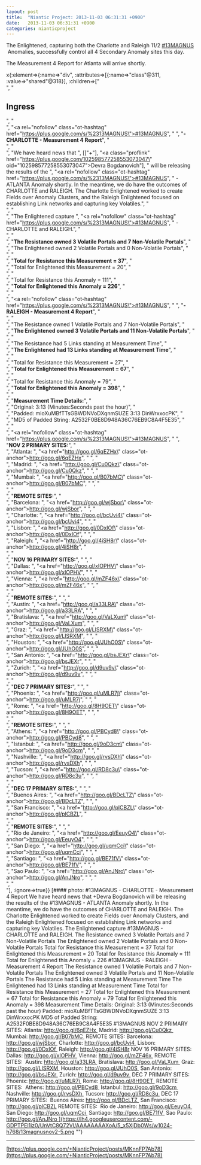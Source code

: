 ```yaml
---
layout: post
title:  "Niantic Project: 2013-11-03 06:31:31 +0900"
date:   2013-11-03 06:31:31 +0900
categories: nianticproject
---
```

The Enlightened, capturing both the Charlotte and Raleigh 11/2  [#13MAGNUS](https://plus.google.com/s/%2313MAGNUS "")  Anomalies, successfully control all 4 Secondary Anomaly sites this day.

The Measurement 4 Report for Atlanta will arrive shortly.

x{:element=>{:name=>"div", :attributes=>[{:name=>"class"@311, :value=>"shared"@318}], :children=>["<br />", "<h2>Ingress</h2>", "<br />", "<a rel=\"nofollow\" class=\"ot-hashtag\" href=\"https://plus.google.com/s/%2313MAGNUS\">#13MAGNUS</a>", " ", "<b>- CHARLOTTE - Measurement 4 Report</b>", "<br />", "<br />", "We have heard news that ", [["+"], "<a class=\"proflink\" href=\"https://plus.google.com/102598577258553073047\" oid=\"102598577258553073047\">Devra Bogdanovich</a>"], " will be releasing the results of the ", "<a rel=\"nofollow\" class=\"ot-hashtag\" href=\"https://plus.google.com/s/%2313MAGNUS\">#13MAGNUS</a>", " - ATLANTA Anomaly shortly. In the meantime, we do have the outcomes of CHARLOTTE and RALEIGH. The Charlotte Enlightened worked to create Fields over Anomaly Clusters, and the Raleigh Enlightened focused on establishing Link networks and capturing key Volatiles.", "<br />", "<br />", "The Enlightened capture ", "<a rel=\"nofollow\" class=\"ot-hashtag\" href=\"https://plus.google.com/s/%2313MAGNUS\">#13MAGNUS</a>", " - CHARLOTTE and RALEIGH.", "<br />", "<br />", "<b>The Resistance owned 3 Volatile Portals and 7 Non-Volatile Portals</b>", "<br />", "The Enlightened owned 2 Volatile Portals and 0 Non-Volatile Portals", "<br />", "<br />", "<b>Total for Resistance this Measurement = 37</b>", "<br />", "Total for Enlightened this Measurement = 20", "<br />", "<br />", "Total for Resistance this Anomaly = 111", "<br />", "<b>Total for Enlightened this Anomaly = 226</b>", "<br />", "<br />", "<a rel=\"nofollow\" class=\"ot-hashtag\" href=\"https://plus.google.com/s/%2313MAGNUS\">#13MAGNUS</a>", " ", "<b>- RALEIGH - Measurement 4 Report</b>", "<br />", "<br />", "The Resistance owned 1 Volatile Portals and 7 Non-Volatile Portals", "<br />", "<b>The Enlightened owned 3 Volatile Portals and 11 Non-Volatile Portals</b>", "<br />", "<br />", "The Resistance had 5 Links standing at Measurement Time", "<br />", "<b>The Enlightened had 13 Links standing at Measurement Time</b>", "<br />", "<br />", "Total for Resistance this Measurement = 27", "<br />", "<b>Total for Enlightened this Measurement = 67</b>", "<br />", "<br />", "Total for Resistance this Anomaly = 79", "<br />", "<b>Total for Enlightened this Anomaly = 398</b>", "<br />", "<br />", "<b>Measurement Time Details:</b>", "<br />", "Original: 3:13 (Minutes:Seconds past the hour)", "<br />", "Padded: mioXuMBfTTsGBWDNVoDXqnmSUZE 3:13 DinWrxxocPK", "<br />", "MD5 of Padded String: A2532F0BE8D948A36C76EB9C8A4F5E35", "<br />", "<br />", "<a rel=\"nofollow\" class=\"ot-hashtag\" href=\"https://plus.google.com/s/%2313MAGNUS\">#13MAGNUS</a>", " ", "<b>NOV 2 PRIMARY SITES:</b>", "<br />", "Atlanta: ", "<a href=\"http://goo.gl/6qEZHx\" class=\"ot-anchor\">http://goo.gl/6qEZHx</a>", " ", "<br />", "Madrid: ", "<a href=\"http://goo.gl/Cu0Qkz\" class=\"ot-anchor\">http://goo.gl/Cu0Qkz</a>", " ", "<br />", "Mumbai: ", "<a href=\"http://goo.gl/B07bMC\" class=\"ot-anchor\">http://goo.gl/B07bMC</a>", " ", "<br />", "<br />", "<b>REMOTE SITES:</b>", "<br />", "Barcelona: ", "<a href=\"http://goo.gl/wjSbor\" class=\"ot-anchor\">http://goo.gl/wjSbor</a>", " ", "<br />", "Charlotte: ", "<a href=\"http://goo.gl/bcUvi4\" class=\"ot-anchor\">http://goo.gl/bcUvi4</a>", " ", "<br />", "Lisbon: ", "<a href=\"http://goo.gl/0DxIOf\" class=\"ot-anchor\">http://goo.gl/0DxIOf</a>", " ", "<br />", "Raleigh: ", "<a href=\"http://goo.gl/4iSH8r\" class=\"ot-anchor\">http://goo.gl/4iSH8r</a>", "<br />", "<br />", "<b>NOV 16 PRIMARY SITES:</b>", " ", "<br />", "Dallas: ", "<a href=\"http://goo.gl/xIOPHV\" class=\"ot-anchor\">http://goo.gl/xIOPHV</a>", " ", "<br />", "Vienna: ", "<a href=\"http://goo.gl/mZF46x\" class=\"ot-anchor\">http://goo.gl/mZF46x</a>", " ", "<br />", "<br />", "<b>REMOTE SITES:</b>", " ", "<br />", "Austin: ", "<a href=\"http://goo.gl/a33LRA\" class=\"ot-anchor\">http://goo.gl/a33LRA</a>", " ", "<br />", "Bratislava: ", "<a href=\"http://goo.gl/VaLXum\" class=\"ot-anchor\">http://goo.gl/VaLXum</a>", " ", "<br />", "Graz: ", "<a href=\"http://goo.gl/LISRXM\" class=\"ot-anchor\">http://goo.gl/LISRXM</a>", " ", "<br />", "Houston: ", "<a href=\"http://goo.gl/JUhO0S\" class=\"ot-anchor\">http://goo.gl/JUhO0S</a>", " ", "<br />", "San Antonio: ", "<a href=\"http://goo.gl/bsJEXr\" class=\"ot-anchor\">http://goo.gl/bsJEXr</a>", " ", "<br />", "Zurich: ", "<a href=\"http://goo.gl/d9uv9v\" class=\"ot-anchor\">http://goo.gl/d9uv9v</a>", " ", "<br />", "<br />", "<b>DEC 7 PRIMARY SITES:</b>", " ", "<br />", "Phoenix: ", "<a href=\"http://goo.gl/uMLR7j\" class=\"ot-anchor\">http://goo.gl/uMLR7j</a>", " ", "<br />", "Rome: ", "<a href=\"http://goo.gl/8H9OET\" class=\"ot-anchor\">http://goo.gl/8H9OET</a>", " ", "<br />", "<br />", "<b>REMOTE SITES:</b>", " ", "<br />", "Athens: ", "<a href=\"http://goo.gl/PBCyd8\" class=\"ot-anchor\">http://goo.gl/PBCyd8</a>", " ", "<br />", "Istanbul: ", "<a href=\"http://goo.gl/9oD3cm\" class=\"ot-anchor\">http://goo.gl/9oD3cm</a>", " ", "<br />", "Nashville: ", "<a href=\"http://goo.gl/rvsDXh\" class=\"ot-anchor\">http://goo.gl/rvsDXh</a>", " ", "<br />", "Tucson: ", "<a href=\"http://goo.gl/RD8c3u\" class=\"ot-anchor\">http://goo.gl/RD8c3u</a>", " ", "<br />", "<br />", "<b>DEC 17 PRIMARY SITES:</b>", " ", "<br />", "Buenos Aires: ", "<a href=\"http://goo.gl/BDcLTZ\" class=\"ot-anchor\">http://goo.gl/BDcLTZ</a>", " ", "<br />", "San Francisco: ", "<a href=\"http://goo.gl/plCBZL\" class=\"ot-anchor\">http://goo.gl/plCBZL</a>", "<br />", "<br />", "<b>REMOTE SITES:</b>", " ", "<br />", "Rio de Janeiro: ", "<a href=\"http://goo.gl/EeuyO4\" class=\"ot-anchor\">http://goo.gl/EeuyO4</a>", " ", "<br />", "San Diego: ", "<a href=\"http://goo.gl/uqmCci\" class=\"ot-anchor\">http://goo.gl/uqmCci</a>", " ", "<br />", "Santiago: ", "<a href=\"http://goo.gl/BE71fV\" class=\"ot-anchor\">http://goo.gl/BE71fV</a>", " ", "<br />", "Sao Paulo: ", "<a href=\"http://goo.gl/AnJNro\" class=\"ot-anchor\">http://goo.gl/AnJNro</a>", " ", "<br />", "<br />"], :ignore=>true}}
[#### photo: #13MAGNUS - CHARLOTTE - Measurement 4 Report
We have heard news that +Devra Bogdanovich will be releasing the results of the #13MAGNUS - ATLANTA Anomaly shortly. In the meantime, we do have the outcomes of CHARLOTTE and RALEIGH. The Charlotte Enlightened worked to create Fields over Anomaly Clusters, and the Raleigh Enlightened focused on establishing Link networks and capturing key Volatiles.
The Enlightened capture #13MAGNUS - CHARLOTTE and RALEIGH.
The Resistance owned 3 Volatile Portals and 7 Non-Volatile Portals
The Enlightened owned 2 Volatile Portals and 0 Non-Volatile Portals
Total for Resistance this Measurement = 37
Total for Enlightened this Measurement = 20
Total for Resistance this Anomaly = 111
Total for Enlightened this Anomaly = 226
#13MAGNUS - RALEIGH - Measurement 4 Report
The Resistance owned 1 Volatile Portals and 7 Non-Volatile Portals
The Enlightened owned 3 Volatile Portals and 11 Non-Volatile Portals
The Resistance had 5 Links standing at Measurement Time
The Enlightened had 13 Links standing at Measurement Time
Total for Resistance this Measurement = 27
Total for Enlightened this Measurement = 67
Total for Resistance this Anomaly = 79
Total for Enlightened this Anomaly = 398
Measurement Time Details:
Original: 3:13 (Minutes:Seconds past the hour)
Padded: mioXuMBfTTsGBWDNVoDXqnmSUZE 3:13 DinWrxxocPK
MD5 of Padded String: A2532F0BE8D948A36C76EB9C8A4F5E35
#13MAGNUS NOV 2 PRIMARY SITES:
Atlanta: http://goo.gl/6qEZHx 
Madrid: http://goo.gl/Cu0Qkz 
Mumbai: http://goo.gl/B07bMC 
REMOTE SITES:
Barcelona: http://goo.gl/wjSbor 
Charlotte: http://goo.gl/bcUvi4 
Lisbon: http://goo.gl/0DxIOf 
Raleigh: http://goo.gl/4iSH8r
NOV 16 PRIMARY SITES: 
Dallas: http://goo.gl/xIOPHV 
Vienna: http://goo.gl/mZF46x 
REMOTE SITES: 
Austin: http://goo.gl/a33LRA 
Bratislava: http://goo.gl/VaLXum 
Graz: http://goo.gl/LISRXM 
Houston: http://goo.gl/JUhO0S 
San Antonio: http://goo.gl/bsJEXr 
Zurich: http://goo.gl/d9uv9v 
DEC 7 PRIMARY SITES: 
Phoenix: http://goo.gl/uMLR7j 
Rome: http://goo.gl/8H9OET 
REMOTE SITES: 
Athens: http://goo.gl/PBCyd8 
Istanbul: http://goo.gl/9oD3cm 
Nashville: http://goo.gl/rvsDXh 
Tucson: http://goo.gl/RD8c3u 
DEC 17 PRIMARY SITES: 
Buenos Aires: http://goo.gl/BDcLTZ 
San Francisco: http://goo.gl/plCBZL
REMOTE SITES: 
Rio de Janeiro: http://goo.gl/EeuyO4 
San Diego: http://goo.gl/uqmCci 
Santiago: http://goo.gl/BE71fV 
Sao Paulo: http://goo.gl/AnJNro ](https://lh4.googleusercontent.com/-GDPTPEl1iz0/UnVtC8Q72VI/AAAAAAAAXoA/5_x5XjDb0Ws/w1024-h768/13magnusnov2-5.png "")
- - -
[https://plus.google.com/+NianticProject/posts/MKnnFP7Ab78](https://plus.google.com/+NianticProject/posts/MKnnFP7Ab78)
